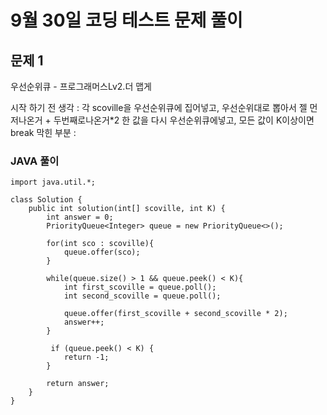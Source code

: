 # 9월 30일 코딩 테스트 문제 풀이

## 문제 1

우선순위큐 - 프로그래머스Lv2.더 맵게

시작 하기 전 생각 : 각 scoville을 우선순위큐에 집어넣고, 우선순위대로 뽑아서 젤 먼저나온거 + 두번째로나온거*2 한 값을 다시 우선순위큐에넣고, 모든 값이 K이상이면 break
막힌 부분 :
### JAVA 풀이
```
import java.util.*;

class Solution {
    public int solution(int[] scoville, int K) {
        int answer = 0;
        PriorityQueue<Integer> queue = new PriorityQueue<>();
        
        for(int sco : scoville){
            queue.offer(sco);
        }
        
        while(queue.size() > 1 && queue.peek() < K){
            int first_scoville = queue.poll();
            int second_scoville = queue.poll();
            
            queue.offer(first_scoville + second_scoville * 2);
            answer++;
        }
        
         if (queue.peek() < K) {
            return -1;
        }
        
        return answer;
    }
}
```
